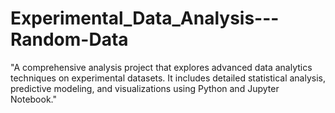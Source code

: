 # Experimental_Data_Analysis---Random-Data
"A comprehensive analysis project that explores advanced data analytics techniques on experimental datasets. It includes detailed statistical analysis, predictive modeling, and visualizations using Python and Jupyter Notebook."
